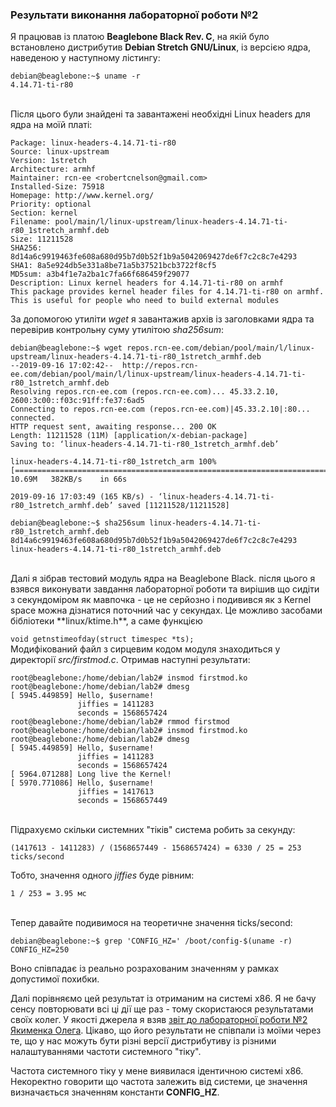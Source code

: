 
###  Результати виконання лабораторної роботи №2


Я працював із платою **Beaglebone Black Rev. C**, на якій було встановлено дистрибутив **Debian Stretch GNU/Linux**, із версією ядра, наведеною у наступному лістингу:

```
debian@beaglebone:~$ uname -r
4.14.71-ti-r80
```
<br/>
Після цього були знайдені та завантажені необхідні Linux headers для ядра на моїй платі:


```
Package: linux-headers-4.14.71-ti-r80
Source: linux-upstream
Version: 1stretch
Architecture: armhf
Maintainer: rcn-ee <robertcnelson@gmail.com>
Installed-Size: 75918
Homepage: http://www.kernel.org/
Priority: optional
Section: kernel
Filename: pool/main/l/linux-upstream/linux-headers-4.14.71-ti-r80_1stretch_armhf.deb
Size: 11211528
SHA256: 8d14a6c9919463fe608a680d95b7d0b52f1b9a5042069427de6f7c2c8c7e4293
SHA1: 8a5e924db5e331a8be71a5b37521bcb3722f8cf5
MD5sum: a3b4f1e7a2ba1c7fa66f686459f29077
Description: Linux kernel headers for 4.14.71-ti-r80 on armhf
This package provides kernel header files for 4.14.71-ti-r80 on armhf.
This is useful for people who need to build external modules
```
 
 За допомогою утиліти _wget_ я завантажив архів із заголовками ядра та перевірив контрольну суму утилітою _sha256sum_:
 
 ```
 debian@beaglebone:~$ wget repos.rcn-ee.com/debian/pool/main/l/linux-upstream/linux-headers-4.14.71-ti-r80_1stretch_armhf.deb
--2019-09-16 17:02:42--  http://repos.rcn-ee.com/debian/pool/main/l/linux-upstream/linux-headers-4.14.71-ti-r80_1stretch_armhf.deb
Resolving repos.rcn-ee.com (repos.rcn-ee.com)... 45.33.2.10, 2600:3c00::f03c:91ff:fe37:6ad5
Connecting to repos.rcn-ee.com (repos.rcn-ee.com)|45.33.2.10|:80... connected.
HTTP request sent, awaiting response... 200 OK
Length: 11211528 (11M) [application/x-debian-package]
Saving to: ‘linux-headers-4.14.71-ti-r80_1stretch_armhf.deb’

linux-headers-4.14.71-ti-r80_1stretch_arm 100%[=====================================================================================>]  10.69M   382KB/s    in 66s     

2019-09-16 17:03:49 (165 KB/s) - ‘linux-headers-4.14.71-ti-r80_1stretch_armhf.deb’ saved [11211528/11211528]

debian@beaglebone:~$ sha256sum linux-headers-4.14.71-ti-r80_1stretch_armhf.deb 
8d14a6c9919463fe608a680d95b7d0b52f1b9a5042069427de6f7c2c8c7e4293  linux-headers-4.14.71-ti-r80_1stretch_armhf.deb
 ```
<br/>
Далі я зібрав тестовий модуль ядра на Beaglebone Black. після цього я взявся виконувати завдання лабораторної роботи та вирішив що сидіти з секундоміром як мавпочка - це не серйозно і подивився як з Kernel space  можна дізнатися поточний час у секундах. Це можливо засобами бібліотеки **linux/ktime.h**, а саме функцією 

```void getnstimeofday(struct timespec *ts);```
<br/>
Модифікований файл з сирцевим кодом модуля знаходиться у директорії _src/firstmod.c_.
Отримав наступні результати:
```
root@beaglebone:/home/debian/lab2# insmod firstmod.ko
root@beaglebone:/home/debian/lab2# dmesg 
[ 5945.449859] Hello, $username!
               jiffies = 1411283
               seconds = 1568657424
root@beaglebone:/home/debian/lab2# rmmod firstmod
root@beaglebone:/home/debian/lab2# insmod firstmod.ko
root@beaglebone:/home/debian/lab2# dmesg 
[ 5945.449859] Hello, $username!
               jiffies = 1411283
               seconds = 1568657424
[ 5964.071288] Long live the Kernel!
[ 5970.771086] Hello, $username!
               jiffies = 1417613
               seconds = 1568657449
```
<br/>
Підрахуємо скільки системних "тіків" система робить за секунду:

```
(1417613 - 1411283) / (1568657449 - 1568657424) = 6330 / 25 = 253 ticks/second
```
Тобто, значення одного _jiffies_ буде рівним:
```
1 / 253 = 3.95 мс
```
<br/>
Тепер давайте подивимося на теоретичне значення ticks/second:   

```
debian@beaglebone:~$ grep 'CONFIG_HZ=' /boot/config-$(uname -r)
CONFIG_HZ=250
```
Воно співпадає із реально розрахованим значенням у рамках допустимої похибки.
<br/>

Далі порівняємо цей результат із отриманим на системі x86. Я не бачу сенсу повторювати всі ці дії ще раз - тому скористаюся результатами своїх колег.
У якості джерела я взяв [звіт до лабораторної роботи №2 Якименка Олега](https://github.com/olegovich22/kpi-embedded-linux-course/blob/master/dk61_yakymenko/lab2_simplest_kernel_modules/README.rst).
Цікаво, що його результати не співпали із моїми через те, що у нас можуть бути різні версії дистрибутиву із різними налаштуваннями частоти системного "тіку".

Частота системного тіку у мене виявилася ідентичною системі х86. Некоректно говорити що частота залежить від системи, це значення визначається значенням константи **CONFIG_HZ**.
